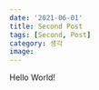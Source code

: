 ```yaml
---
date: '2021-06-01'
title: Second Post
tags: [Second, Post]
category: 생각
image:
---
```


Hello World!
